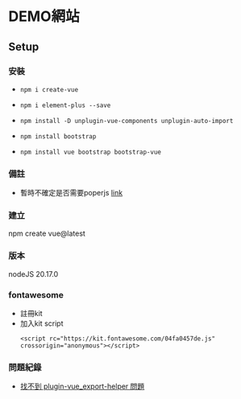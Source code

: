 # DEMO網站

## Setup

### 安裝

- `npm i create-vue`

- `npm i element-plus --save`

- `npm install -D unplugin-vue-components unplugin-auto-import`

- `npm install bootstrap`

- `npm install vue bootstrap bootstrap-vue`

### 備註

- 暫時不確定是否需要poperjs [link](https://stackoverflow.com/questions/46155017/bootstrap-4-beta-is-popper-js-required)

### 建立

npm create vue@latest

### 版本

nodeJS 20.17.0

### fontawesome

- 註冊kit
- 加入kit script
  ```
  <script rc="https://kit.fontawesome.com/04fa0457de.js" crossorigin="anonymous"></script>
  ```

### 問題紀錄

- [找不到 plugin-vue_export-helper 問題](https://github.com/vitejs/vite/issues/9119)
